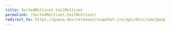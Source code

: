 ```yaml
---
title: SortedMultiset.tailMultiset
permalink: /SortedMultiset.tailMultiset/
redirect_to: https://guava.dev/releases/snapshot-jre/api/docs/com/google/common/collect/SortedMultiset.html#tailMultiset-E-com.google.common.collect.BoundType-
---
```

